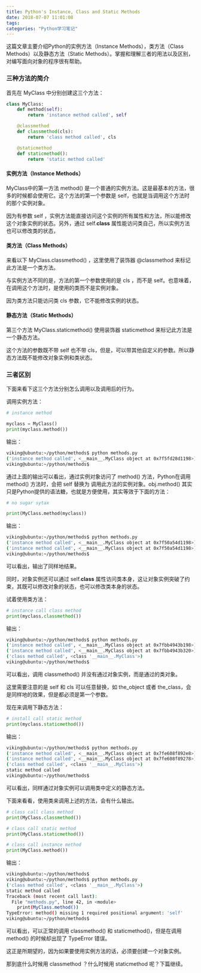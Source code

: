 ```yaml
---
title: Python's Instance, Class and Static Methods
date: 2018-07-07 11:01:08
tags:
categories: "Python学习笔记"
---
```


这篇文章主要介绍Python的实例方法（Instance Methods），类方法（Class Methods）以及静态方法（Static Methods）。掌握和理解三者的用法以及区别，对编写面向对象的程序很有帮助。

### 三种方法的简介

首先在 MyClass 中分别创建这三个方法：

```python
class MyClass:
    def method(self):
        return 'instance method called', self

    @classmethod
    def classmethod(cls):
        return 'class method called', cls

    @staticmethod
    def staticmethod():
        return 'static method called'
```

<!--more-->

#### 实例方法（Instance Methods）

MyClass中的第一方法 method() 是一个普通的实例方法。这是最基本的方法，很多的时候都会使用它。这个方法的第一个参数是 self，也就是当调用这个方法时的那个实例对象。

因为有参数 self ，实例方法能直接访问这个实例的所有属性和方法，所以能修改这个对象实例的状态。另外，通过 self.__class__ 属性能访问类自己，所以实例方法也可以修改类的状态，

#### 类方法（Class Methods）

来看以下 MyClass.classmethod() ，这里使用了装饰器 @classmethod 来标记此方法是一个类方法。

与实例方法不同的是，方法的第一个参数使用的是 cls ，而不是 self。也意味着，在调用这个方法时，是使用的类而不是实例对象。

因为类方法只能访问类 cls 参数，它不能修改实例的状态。

#### 静态方法（Static Methods）

第三个方法 MyClass.staticmethod() 使用装饰器 staticmethod 来标记此方法是一个静态方法。

这个方法的参数既不带 self 也不带 cls，但是，可以带其他自定义的参数。所以静态方法既不能修改对象实例和类状态。

### 三者区别

下面来看下这三个方法分别怎么调用以及调用后的行为。

调用实例方法：

```python
# instance method

myclass = MyClass()
print(myclass.method())
```

输出：

```sh
viking@ubuntu:~/python/methods$ python methods.py 
('instance method called', <__main__.MyClass object at 0x7f5fd28d1198>)
viking@ubuntu:~/python/methods$ 
```

通过上面的输出可以看出，通过实例对象访问了 method() 方法，Python在调用 method() 方法时，会把 self 替换为 调用此方法的实例对象。obj.method() 其实只是Python提供的语法糖，也就是方便使用，其实等效于下面的方法：

```python
# no sugar sytax

print(MyClass.method(myclass))

```

输出：

```sh
viking@ubuntu:~/python/methods$ python methods.py 
('instance method called', <__main__.MyClass object at 0x7f50a54d1198>)
('instance method called', <__main__.MyClass object at 0x7f50a54d1198>)
viking@ubuntu:~/python/methods$
```

可以看出，输出了同样地结果。

同时，对象实例还可以通过 self.__class__ 属性访问类本身，这让对象实例突破了约束，其既可以修改对象的状态，也可以修改类本身的状态。

试着使用类方法：

```python
# instance call class method
print(myclass.classmethod())
```

输出：

```sh
viking@ubuntu:~/python/methods$ python methods.py 
('instance method called', <__main__.MyClass object at 0x7fbb4943b198>)
('instance method called', <__main__.MyClass object at 0x7fbb4943b320>)
('class method called', <class '__main__.MyClass'>)
viking@ubuntu:~/python/methods$
```

可以看出，调用 classmethod() 并没有通过对象实例，而是通过的类对象。

这里需要注意的是 self 和 cls 可以任意替换，如 the_object 或者 the_class，会是同样地的效果，但是都必须是第一个参数。

现在来调用下静态方法：

```python
# install call static method
print(myclass.staticmethod())
```

输出：

```sh
viking@ubuntu:~/python/methods$ python methods.py 
('instance method called', <__main__.MyClass object at 0x7fe608f892e8>)
('instance method called', <__main__.MyClass object at 0x7fe608f89278>)
('class method called', <class '__main__.MyClass'>)
static method called
viking@ubuntu:~/python/methods$
```

可以看出，同样通过对象实例可以调用类中定义的静态方法。

下面来看看，使用类来调用上述的方法，会有什么输出。

```python
# class call class method
print(MyClass.classmethod())

# class call static method
print(MyClass.staticmethod())

# class call instance method
print(MyClass.method())
```

输出：

```sh
viking@ubuntu:~/python/methods$ 
viking@ubuntu:~/python/methods$ python methods.py 
('class method called', <class '__main__.MyClass'>)
static method called
Traceback (most recent call last):
  File "methods.py", line 42, in <module>
    print(MyClass.method())
TypeError: method() missing 1 required positional argument: 'self'
viking@ubuntu:~/python/methods$
```

可以看出，可以正常的调用 classmethod() 和 staticmethod()，但是在调用 method() 的时候却出现了 TypeError 错误。

这正是所期望的，因为如果要使用实例方法的话，必须要创建一个对象实例。

那到底什么时候用 classmethod ？什么时候用 staticmethod 呢？下篇继续。
